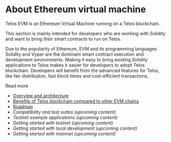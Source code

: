 # About Ethereum virtual machine

Telos EVM is an Ethereum Virtual Machine running on a Telos blockchain.

This section is mainly intended for developers who are working with Solidity and want to bring their smart contracts to run on Telos. 

Due to the popularity of Ethereum, EVM and its programming languages Solidity and Vyper are the dominant smart contract execution and development environments. Making it easy to bring existing Solidity applications to Telos makes it easier for developers to adopt Telos blockchain. Developers will benefit from the advanced features for Telos, like fair distribution, fast block times and cost-efficient transactions,

Read more

* [Overview and architecture](overview-and-architecture.md)
* [Benefits of Telos blockchain compared to other EVM chains ](comparing-telos-to-other-evm-chains.md)
* [Roadmap ](roadmap.md)
* _Compatibility and test suites \(upcoming content\)_
* _Testnet example applications \(upcoming content\)_
* _Getting started with testnet \(upcoming content\)_
* _Getting started with local development \(upcoming content\)_
* _Getting started with mainnet \(upcoming content\)_



